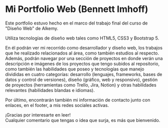 # Mi Portfolio Web (Bennett Imhoff)
 
Este portfolio estuvo hecho en el marco del trabajo final del curso de "Diseño Web" de Alkemy.          
           
Utiliza tecnologías de diseño web tales como HTML5, CSS3 y Bootstrap 5.        
                                                  
En él podrán ver mi recorrido como desarrollador y diseño web, los trabajos que he realizado relacionados al área, como también estudios al respecto.                                  
Además, podrán navegar por una sección de proyectos en donde verán una descripción e imágenes de los proyectos que tengo subidos al repositorio, como también las habilidades que poseo y tecnologías que manejo divididas en cuatro categorías: desarrollo (lenguajes, frameworks, bases de datos y control de versiones), diseño (gráfico, web y responsivo), gestión de proyectos (herramientas como Trello, Jira, Notion) y otras habilidades relevantes (habilidades blandas e idiomas).          
                                      
Por último, encontrarán también mi información de contacto junto con enlaces, en el footer, a mis redes sociales activas.
                                                        
¡Gracias por interesarte en leer!                                                   
Cualquier comentario que tengas o idea que surja, es más que bienvenido.
